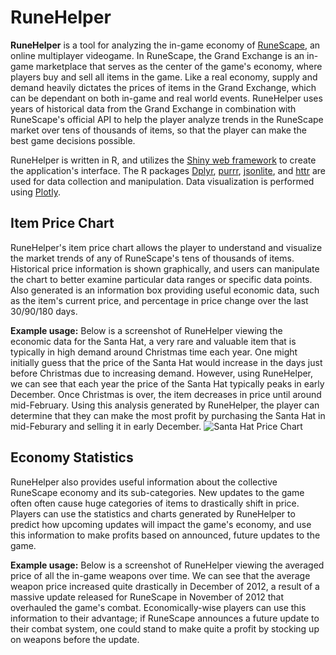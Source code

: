 # RuneHelper

**RuneHelper** is a tool for analyzing the in-game economy of [RuneScape](http://www.runescape.com/), an online multiplayer videogame. In RuneScape, the Grand Exchange is an in-game marketplace that serves as the center of the game's economy, where players buy and sell all items in the game. Like a real economy, supply and demand heavily dictates the prices of items in the Grand Exchange, which can be dependant on both in-game and real world events. RuneHelper uses years of historical data from the Grand Exchange in combination with RuneScape's official API to help the player analyze trends in the RuneScape market over tens of thousands of items, so that the player can make the best game decisions possible.

RuneHelper is written in R, and utilizes the [Shiny web framework](https://shiny.rstudio.com/) to create the application's interface. The R packages [Dplyr](https://github.com/tidyverse/dplyr), [purrr](https://github.com/tidyverse/purrr), [jsonlite](https://github.com/jeroen/jsonlite), and [httr](https://cran.r-project.org/web/packages/httr/index.html) are used for data collection and manipulation. Data visualization is performed using [Plotly](https://plot.ly/r/).

## Item Price Chart

RuneHelper's item price chart allows the player to understand and visualize the market trends of any of RuneScape's tens of thousands of items. Historical price information is shown graphically, and users can manipulate the chart to better examine particular data ranges or specific data points. Also generated is an information box providing useful economic data, such as the item's current price, and percentage in price change over the last 30/90/180 days.

**Example usage:** Below is a screenshot of RuneHelper viewing the economic data for the Santa Hat, a very rare and valuable item that is typically in high demand around Christmas time each year. One might initially guess that the price of the Santa Hat would increase in the days just before Christmas due to increasing demand. However, using RuneHelper, we can see that each year the price of the Santa Hat typically peaks in early December. Once Christmas is over, the item decreases in price until around mid-February. Using this analysis generated by RuneHelper, the player can determine that they can make the most profit by purchasing the Santa Hat in mid-Feburary and selling it in early December.
![Santa Hat Price Chart](http://i.imgur.com/7SbiawX.png "Santa Hat Price Chart")

## Economy Statistics

RuneHelper also provides useful information about the collective RuneScape economy and its sub-categories. New updates to the game often often cause huge categories of items to drastically shift in price. Players can use the statistics and charts generated by RuneHelper to predict how upcoming updates will impact the game's economy, and use this information to make profits based on announced, future updates to the game.

**Example usage:** Below is a screenshot of RuneHelper viewing the averaged price of all the in-game weapons over time. We can see that the average weapon price increased quite drastically in December of 2012, a result of a massive update released for RuneScape in November of 2012 that overhauled the game's combat. Economically-wise players can use this information to their advantage; if RuneScape announces a future update to their combat system, one could stand to make quite a profit by stocking up on weapons before the update.

